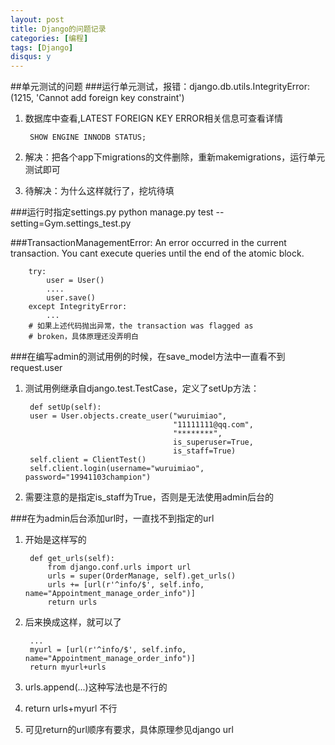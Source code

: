 ```yaml
---
layout: post
title: Django的问题记录
categories: [编程]
tags: [Django]
disqus: y
---
```


##单元测试的问题
###运行单元测试，报错：django.db.utils.IntegrityError: (1215, 'Cannot add foreign key constraint')
1. 数据库中查看,LATEST FOREIGN KEY ERROR相关信息可查看详情
	
		SHOW ENGINE INNODB STATUS;

2. 解决：把各个app下migrations的文件删除，重新makemigrations，运行单元测试即可
3. 待解决：为什么这样就行了，挖坑待填

###运行时指定settings.py
python manage.py test --setting=Gym.settings_test.py

###TransactionManagementError: An error occurred in the current transaction. You
cant execute queries until the end of the atomic block.
		
		try:
			user = User()
			....
			user.save()
		except IntegrityError:
			...
		# 如果上述代码抛出异常，the transaction was flagged as
		# broken，具体原理还没弄明白		

###在编写admin的测试用例的时候，在save_model方法中一直看不到request.user
1. 测试用例继承自django.test.TestCase，定义了setUp方法：


		def setUp(self):                                                                 
        user = User.objects.create_user("wuruimiao",                                 
                                        "11111111@qq.com",                          
                                        "********",                          
                                        is_superuser=True,                           
                                        is_staff=True)                               
        self.client = ClientTest()                                                   
        self.client.login(username="wuruimiao", password="19941103champion")

2. 需要注意的是指定is_staff为True，否则是无法使用admin后台的

###在为admin后台添加url时，一直找不到指定的url
1. 开始是这样写的
	
		def get_urls(self):
			from django.conf.urls import url
			urls = super(OrderManage, self).get_urls()
			urls += [url(r'^info/$', self.info, name="Appointment_manage_order_info")]
			return urls

2. 后来换成这样，就可以了
		
		...
		myurl = [url(r'^info/$', self.info, name="Appointment_manage_order_info")]
		return myurl+urls

3. urls.append(...)这种写法也是不行的
4. return urls+myurl 不行
5. 可见return的url顺序有要求，具体原理参见django url
